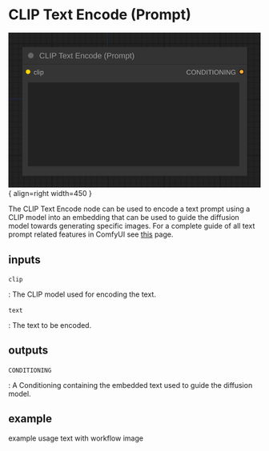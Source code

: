 # CLIP Text Encode (Prompt)

![CLIP Text Encode (Prompt) node](media/CLIPTextEncodePrompt.svg){ align=right width=450 }

The CLIP Text Encode node can be used to encode a text prompt using a CLIP model into an embedding that can be used to guide the diffusion model towards generating specific images. For a complete guide of all text prompt related features in ComfyUI see [this](../../Interface/Textprompts.md) page.


## inputs

`clip`

:   The CLIP model used for encoding the text.

`text`

:   The text to be encoded.

## outputs

`CONDITIONING`

:   A Conditioning containing the embedded text used to guide the diffusion model.

## example

example usage text with workflow image